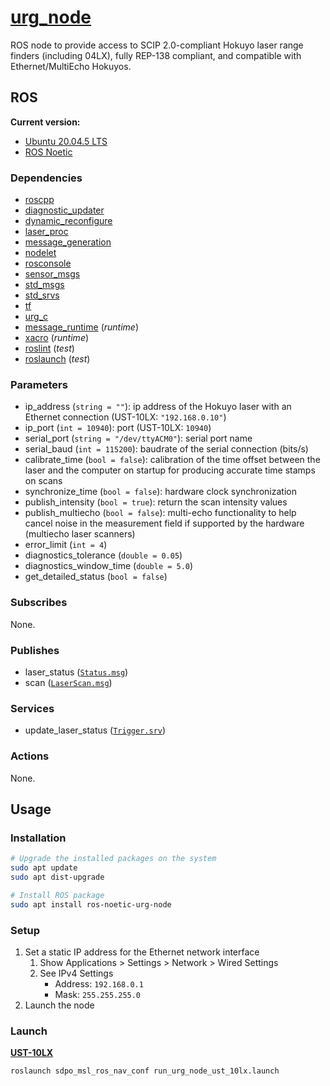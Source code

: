 # [urg_node](https://wiki.ros.org/urg_node)

ROS node to provide access to SCIP 2.0-compliant Hokuyo laser range finders
(including 04LX), fully REP-138 compliant, and compatible with
Ethernet/MultiEcho Hokuyos.

## ROS

**Current version:**

- [Ubuntu 20.04.5 LTS](https://releases.ubuntu.com/focal/)
- [ROS Noetic](https://wiki.ros.org/noetic)

### Dependencies

- [roscpp](https://wiki.ros.org/roscpp)
- [diagnostic_updater](https://wiki.ros.org/diagnostic_updater)
- [dynamic_reconfigure](https://wiki.ros.org/dynamic_reconfigure)
- [laser_proc](https://wiki.ros.org/laser_proc)
- [message_generation](https://wiki.ros.org/message_generation)
- [nodelet](https://wiki.ros.org/nodelet)
- [rosconsole](https://wiki.ros.org/rosconsole)
- [sensor_msgs](https://wiki.ros.org/sensor_msgs)
- [std_msgs](https://wiki.ros.org/std_msgs)
- [std_srvs](https://wiki.ros.org/std_srvs)
- [tf](https://wiki.ros.org/tf)
- [urg_c](https://wiki.ros.org/urg_c)
- [message_runtime](https://wiki.ros.org/message_runtime) (_runtime_)
- [xacro](https://wiki.ros.org/xacro) (_runtime_)
- [roslint](https://wiki.ros.org/roslint) (_test_)
- [roslaunch](https://wiki.ros.org/roslaunch) (_test_)

### Parameters

- ip_address (`string = ""`): ip address of the Hokuyo laser with an Ethernet
  connection (UST-10LX: `"192.168.0.10"`)
- ip_port (`int = 10940`): port (UST-10LX: `10940`)
- serial_port (`string = "/dev/ttyACM0"`): serial port name
- serial_baud (`int = 115200`): baudrate of the serial connection (bits/s)
- calibrate_time (`bool = false`): calibration of the time offset between the
  laser and the computer on startup for producing accurate time stamps on scans
- synchronize_time (`bool = false`): hardware clock synchronization
- publish_intensity (`bool = true`): return the scan intensity values
- publish_multiecho (`bool = false`): multi-echo functionality to help cancel
  noise in the measurement field if supported by the hardware (multiecho laser
  scanners)
- error_limit (`int = 4`)
- diagnostics_tolerance (`double = 0.05`)
- diagnostics_window_time (`double = 5.0`)
- get_detailed_status (`bool = false`)

### Subscribes

None.

### Publishes

- laser_status
  ([`Status.msg`](https://docs.ros.org/en/noetic/api/urg_node/html/msg/Status.html))
- scan
  ([`LaserScan.msg`](https://docs.ros.org/en/noetic/api/sensor_msgs/html/msg/LaserScan.html))

### Services

- update_laser_status
  ([`Trigger.srv`](https://docs.ros.org/en/api/std_srvs/html/srv/Trigger.html))

### Actions

None.

## Usage

### Installation

```sh
# Upgrade the installed packages on the system
sudo apt update
sudo apt dist-upgrade

# Install ROS package
sudo apt install ros-noetic-urg-node
```

### Setup

1. Set a static IP address for the Ethernet network interface
   1. Show Applications > Settings > Network > Wired Settings
   2. See IPv4 Settings
      - Address: `192.168.0.1`
      - Mask: `255.255.255.0`
2. Launch the node

### Launch

**[UST-10LX](https://www.hokuyo-usa.com/products/lidar-obstacle-detection/ust-10lx)**

```sh
roslaunch sdpo_msl_ros_nav_conf run_urg_node_ust_10lx.launch
```
